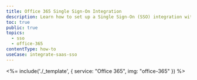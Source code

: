 ```yaml
---
title: Office 365 Single Sign-On Integration
description: Learn how to set up a Single Sign-On (SSO) integration with Office 365 and Auth0.
toc: true
public: true
topics:
  - sso
  - office-365
contentType: how-to
useCase: integrate-saas-sso
---
```


<%= include('./_template', {
  service: "Office 365",
  img: "office-365"
}) %>
